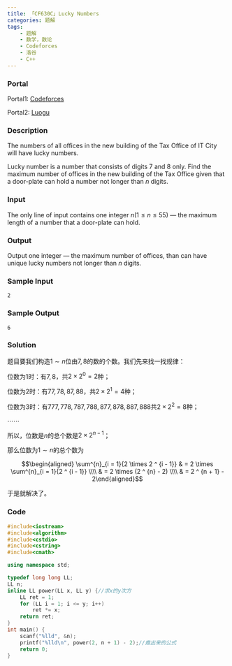 ```yaml
---
title: 「CF630C」Lucky Numbers
categories: 题解
tags:
    - 题解
    - 数学，数论
    - Codeforces
    - 洛谷
    - C++
---
```


### Portal

Portal1: [Codeforces](http://codeforces.com/problemset/problem/630/C)

Portal2: [Luogu](http://codeforces.com/problemset/problem/630/C)

### Description

The numbers of all offices in the new building of the Tax Office of IT City will have lucky numbers.

Lucky number is a number that consists of digits $7$ and $8$ only. Find the maximum number of offices in the new building of the Tax Office given that a door-plate can hold a number not longer than $n$ digits.

### Input

The only line of input contains one integer $n (1 \le n \le 55)$ — the maximum length of a number that a door-plate can hold.

### Output

Output one integer — the maximum number of offices, than can have unique lucky numbers not longer than $n$ digits.

### Sample Input

```
2
```

### Sample Output

```
6
```

### Solution

题目要我们构造$1 \sim n$位由$7, 8$的数的个数。我们先来找一找规律：

位数为$1$时：有$7, 8$，共$2 \times 2 ^ 0 = 2$种；

位数为$2$时：有$77, 78, 87, 88$，共$2 \times 2 ^ 1 = 4$种；

位数为$3$时：有$777, 778, 787, 788, 877, 878, 887, 888$共$2 \times 2 ^ 2 = 8$种；

$\cdots \cdots$

所以，位数是$n$的总个数是$2 \times 2 ^ {n - 1}$；

那么位数为$1 \sim n$的总个数为

$$\begin{aligned} \sum^{n}_{i = 1}{2 \times 2 ^ {i - 1}} & = 2 \times \sum^{n}_{i = 1}{2 ^ {i - 1}} \\\\ & = 2 \times (2 ^ {n} - 2) \\\\ & = 2 ^ {n + 1} - 2\end{aligned}$$

于是就解决了。

### Code

```cpp
#include<iostream>
#include<algorithm>
#include<cstdio>
#include<cstring>
#include<cmath>

using namespace std;

typedef long long LL;
LL n;
inline LL power(LL x, LL y) {//求x的y次方
    LL ret = 1;
    for (LL i = 1; i <= y; i++)
        ret *= x;
    return ret;
}
int main() {
    scanf("%lld", &n);
    printf("%lld\n", power(2, n + 1) - 2);//推出来的公式
    return 0;
}
```